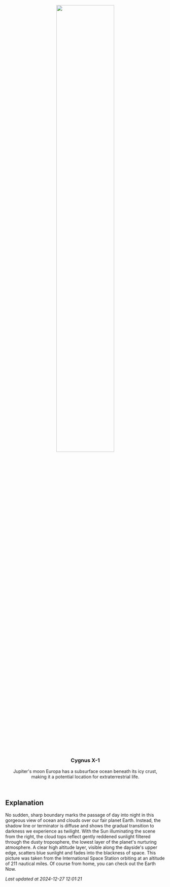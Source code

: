 <p align='center'>
    <img src='https://apod.nasa.gov/apod/image/2412/ISS002-E-7377_1024c.jpg' width='60%' />
    <h3 align="center">Cygnus X-1</h3>
    <p align="center">Jupiter's moon Europa has a subsurface ocean beneath its icy crust, making it a potential location for extraterrestrial life.</p>
</p>
<br/>

Explanation
--
No sudden, sharp boundary marks the passage of day into night in this gorgeous view of ocean and clouds over our fair planet Earth. Instead, the shadow line or terminator is diffuse and shows the gradual transition to darkness we experience as twilight. With the Sun illuminating the scene from the right, the cloud tops reflect gently reddened sunlight filtered through the dusty troposphere, the lowest layer of the planet's nurturing atmosphere. A clear high altitude layer, visible along the dayside's upper edge, scatters blue sunlight and fades into the blackness of space. This picture was taken from the International Space Station orbiting at an altitude of 211 nautical miles. Of course from home, you can check out the Earth Now.


*Last updated at 2024-12-27 12:01:21*
